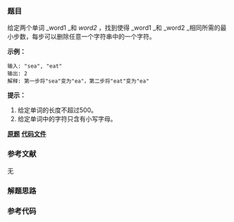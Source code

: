 ### 题目
给定两个单词  _word1  _和  _word2_ ，找到使得  _word1  _和  _word2
_相同所需的最小步数，每步可以删除任意一个字符串中的一个字符。



**示例：**

    
    
    输入: "sea", "eat"
    输出: 2
    解释: 第一步将"sea"变为"ea"，第二步将"eat"变为"ea"
    



**提示：**

  1. 给定单词的长度不超过500。
  2. 给定单词中的字符只含有小写字母。

 **[原题](https://leetcode-cn.com/problems/delete-operation-for-two-strings/)**    **[代码文件]()**


### 参考文献
无

### 解题思路




### 参考代码

```go


```




